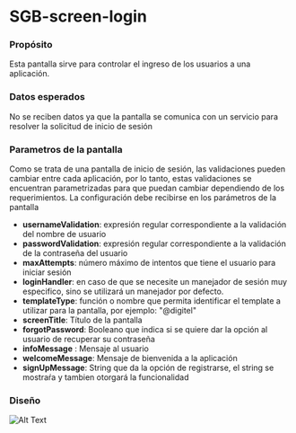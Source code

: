 <h1>SGB-screen-login</h1>

<h3>Propósito</h3>

Esta pantalla sirve para controlar el ingreso de los usuarios a una aplicación.

<h3>Datos esperados</h3>

No se reciben datos ya que la pantalla se comunica con un servicio para resolver la solicitud de inicio de sesión

<h3>Parametros de la pantalla</h3>

Como se trata de una pantalla de inicio de sesión, las validaciones pueden cambiar entre cada aplicación, por lo tanto, estas validaciones se encuentran parametrizadas para que puedan cambiar dependiendo de los requerimientos. La configuración debe recibirse en los parámetros de la pantalla

- **usernameValidation**: expresión regular correspondiente a la validación del nombre de usuario
- **passwordValidation**: expresión regular correspondiente a la validación de la contraseña del usuario
- **maxAttempts**: número máximo de intentos que tiene el usuario para iniciar sesión
- **loginHandler**: en caso de que se necesite un manejador de sesión muy especifico, sino se utilizará un manejador por defecto. 
- **templateType**: función o nombre que permita identificar el template a utilizar para la pantalla, por ejemplo: "@digitel"
- **screenTitle**: Título de la pantalla 
- **forgotPassword**: Booleano que indica si se quiere dar la opción al usuario de recuperar su contraseña
- **infoMessage** : Mensaje al usuario
- **welcomeMessage**: Mensaje de bienvenida a la aplicación
- **signUpMessage**: String que da la opción de registrarse, el string se mostraŕa y tambien otorgará la funcionalidad


<h3> Diseño </h3>

![Alt Text](https://s3.amazonaws.com/megazord-framework/balsamiq+mockups/sgb-screen-login.png)
